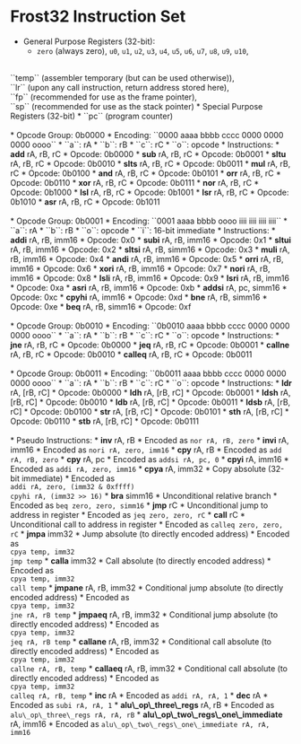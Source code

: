 # Frost32 Instruction Set
<!-- Vim Note:  Use @g to update notes.pdf -->
<!-- Vim Note:  Use @h to update notes.html -->
<!-- Vim Note:  Use @j to update notes.pdf and notes.html -->
<!-- How To Make A Tab:  &emsp; -->
<!--
&epsilon; &Epsilon;   &lambda; &Lambda;   &alpha; &Alpha;
&beta; &Beta;   &pi; &Pi; &#0960;   &sigma; &Sigma;
&omega; &Omega;   &mu; &Mu;  &gamma; &Gamma;
&prod;  &sum;  &int;  &part;  &infin;
&amp;  &ast;  &sdot;
&lt; &le;  &gt; &ge;  &equals; &ne;
-->



* General Purpose Registers (32-bit):
	* ``zero`` (always zero), ``u0``, ``u1``, ``u2``, 
	``u3``, ``u4``, ``u5``, ``u6``,
	``u7``, ``u8``, ``u9``, ``u10``,
<br>
	``temp`` (assembler temporary (but can be used otherwise)), 
<br>
	``lr`` (upon any call instruction, return address stored here), 
<br>
	``fp`` (recommended for use as the frame pointer), 
<br>
	``sp`` (recommended for use as the stack pointer)
* Special Purpose Registers (32-bit)
	* ``pc`` (program counter)
<br><br>
* Opcode Group:  0b0000
	* Encoding:  ``0000 aaaa bbbb cccc  0000 0000 0000 oooo``
		* ``a``:  rA
		* ``b``:  rB
		* ``c``:  rC
		* ``o``:  opcode
	* Instructions:
		* <b>add</b> rA, rB, rC
			* Opcode:  0b0000
		* <b>sub</b> rA, rB, rC
			* Opcode:  0b0001
		* <b>sltu</b> rA, rB, rC
			* Opcode:  0b0010
		* <b>slts</b> rA, rB, rC
			* Opcode:  0b0011
		* <b>mul</b> rA, rB, rC
			* Opcode:  0b0100
		* <b>and</b> rA, rB, rC
			* Opcode:  0b0101
		* <b>orr</b> rA, rB, rC
			* Opcode:  0b0110
		* <b>xor</b> rA, rB, rC
			* Opcode:  0b0111
		* <b>nor</b> rA, rB, rC
			* Opcode:  0b1000
		* <b>lsl</b> rA, rB, rC
			* Opcode:  0b1001
		* <b>lsr</b> rA, rB, rC
			* Opcode:  0b1010
		* <b>asr</b> rA, rB, rC
			* Opcode:  0b1011
<br><br>
* Opcode Group:  0b0001
	* Encoding:  ``0001 aaaa bbbb oooo  iiii iiii iiii iiii``
		* ``a``:  rA
		* ``b``:  rB
		* ``o``:  opcode
		* ``i``:  16-bit immediate
	* Instructions:
		* <b>addi</b> rA, rB, imm16
			* Opcode:  0x0
		* <b>subi</b> rA, rB, imm16
			* Opcode:  0x1
		* <b>sltui</b> rA, rB, imm16
			* Opcode:  0x2
		* <b>sltsi</b> rA, rB, simm16
			* Opcode:  0x3
		* <b>muli</b> rA, rB, imm16
			* Opcode:  0x4
		* <b>andi</b> rA, rB, imm16
			* Opcode:  0x5
		* <b>orri</b> rA, rB, imm16
			* Opcode:  0x6
		* <b>xori</b> rA, rB, imm16
			* Opcode:  0x7
		* <b>nori</b> rA, rB, imm16
			* Opcode:  0x8
		* <b>lsli</b> rA, rB, imm16
			* Opcode:  0x9
		* <b>lsri</b> rA, rB, imm16
			* Opcode:  0xa
		* <b>asri</b> rA, rB, imm16
			* Opcode:  0xb
		* <b>addsi</b> rA, pc, simm16
			* Opcode:  0xc
		* <b>cpyhi</b> rA, imm16
			* Opcode:  0xd
		* <b>bne</b> rA, rB, simm16
			* Opcode:  0xe
		* <b>beq</b> rA, rB, simm16
			* Opcode:  0xf
<br><br>
* Opcode Group:  0b0010
	* Encoding:  ``0b0010 aaaa bbbb cccc  0000 0000 0000 oooo``
		* ``a``:  rA
		* ``b``:  rB
		* ``c``:  rC
		* ``o``:  opcode
	* Instructions:
		* <b>jne</b> rA, rB, rC
			* Opcode:  0b0000
		* <b>jeq</b> rA, rB, rC
			* Opcode:  0b0001
		* <b>callne</b> rA, rB, rC
			* Opcode:  0b0010
		* <b>calleq</b> rA, rB, rC
			* Opcode:  0b0011
<br><br>
* Opcode Group:  0b0011
	* Encoding:  ``0b0011 aaaa bbbb cccc  0000 0000 0000 oooo``
		* ``a``:  rA
		* ``b``:  rB
		* ``c``:  rC
		* ``o``:  opcode
	* Instructions:
		* <b>ldr</b> rA, [rB, rC]
			* Opcode:  0b0000
		* <b>ldh</b> rA, [rB, rC]
			* Opcode:  0b0001
		* <b>ldsh</b> rA, [rB, rC]
			* Opcode:  0b0010
		* <b>ldb</b> rA, [rB, rC]
			* Opcode:  0b0011
		* <b>ldsb</b> rA, [rB, rC]
			* Opcode:  0b0100
		* <b>str</b> rA, [rB, rC]
			* Opcode:  0b0101
		* <b>sth</b> rA, [rB, rC]
			* Opcode:  0b0110
		* <b>stb</b> rA, [rB, rC]
			* Opcode:  0b0111
<br><br>
* Pseudo Instructions:
	* <b>inv</b> rA, rB
		* Encoded as <code>nor rA, rB, zero</code>
	* <b>invi</b> rA, imm16
		* Encoded as <code>nori rA, zero, imm16</code>
	* <b>cpy</b> rA, rB
		* Encoded as <code>add rA, rB, zero</code>
	* <b>cpy</b> rA, pc
		* Encoded as <code>addsi rA, pc, 0</code>
	* <b>cpyi</b> rA, imm16
		* Encoded as <code>addi rA, zero, imm16</code>
	* <b>cpya</b> rA, imm32
		* Copy absolute (32-bit immediate)
		* Encoded as 
			<br>
			<code>addi rA, zero, (imm32 & 0xffff)</code>
			<br>
			<code>cpyhi rA, (imm32 >> 16)</code>
	* <b>bra</b> simm16
		* Unconditional relative branch
		* Encoded as <code>beq zero, zero, simm16</code>
	* <b>jmp</b> rC
		* Unconditional jump to address in register
		* Encoded as <code>jeq zero, zero, rC</code>
	* <b>call</b> rC
		* Unconditional call to address in register
		* Encoded as <code>calleq zero, zero, rC</code>
	* <b>jmpa</b> imm32
		* Jump absolute (to directly encoded address)
		* Encoded as
			<br>
			<code>cpya temp, imm32</code>
			<br>
			<code>jmp temp</code>
	* <b>calla</b> imm32
		* Call absolute (to directly encoded address)
		* Encoded as
			<br>
			<code>cpya temp, imm32</code>
			<br>
			<code>call temp</code>
	* <b>jmpane</b> rA, rB, imm32
		* Conditional jump absolute (to directly encoded address)
		* Encoded as
			<br>
			<code>cpya temp, imm32</code>
			<br>
			<code>jne rA, rB temp</code>
	* <b>jmpaeq</b> rA, rB, imm32
		* Conditional jump absolute (to directly encoded address)
		* Encoded as
			<br>
			<code>cpya temp, imm32</code>
			<br>
			<code>jeq rA, rB temp</code>
	* <b>callane</b> rA, rB, imm32
		* Conditional call absolute (to directly encoded address)
		* Encoded as
			<br>
			<code>cpya temp, imm32</code>
			<br>
			<code>callne rA, rB, temp</code>
	* <b>callaeq</b> rA, rB, imm32
		* Conditional call absolute (to directly encoded address)
		* Encoded as
			<br>
			<code>cpya temp, imm32</code>
			<br>
			<code>calleq rA, rB, temp</code>
	* <b>inc</b> rA
		* Encoded as <code>addi rA, rA, 1</code>
	* <b>dec</b> rA
		* Encoded as <code>subi rA, rA, 1</code>
	* <b>alu\_op\_three\_regs</b> rA, rB
		* Encoded as <code>alu\_op\_three\_regs rA, rA, rB</code>
	* <b>alu\_op\_two\_regs\_one\_immediate</b> rA, imm16
		* Encoded as <code>alu\_op\_two\_regs\_one\_immediate rA, rA, imm16</code>
																																							